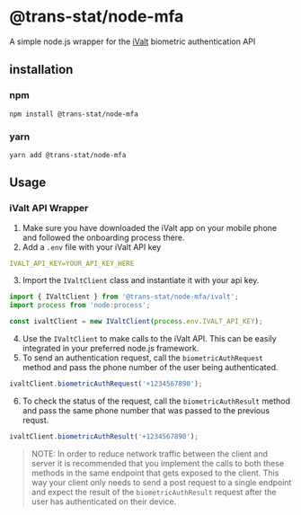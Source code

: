# @trans-stat/node-mfa
A simple node.js wrapper for the [iValt](https://ivalt.com/) biometric authentication API

## installation
### npm
```shell
npm install @trans-stat/node-mfa
```

### yarn
```shell
yarn add @trans-stat/node-mfa
```

## Usage
### iValt API Wrapper
1. Make sure you have downloaded the iValt app on your mobile phone and followed the onboarding process there.
2. Add a `.env` file with your iValt API key
```yml
IVALT_API_KEY=YOUR_API_KEY_HERE
```
3. Import the `IValtClient` class and instantiate it with your api key.
```ts
import { IValtClient } from '@trans-stat/node-mfa/ivalt';
import process from 'node:process';

const ivaltClient = new IValtClient(process.env.IVALT_API_KEY);
```
4. Use the `IValtClient` to make calls to the iValt API. This can be easily integrated in your preferred node.js framework.
5. To send an authentication request, call the `biometricAuthRequest` method and pass the phone number of the user being authenticated.
```ts
ivaltClient.biometricAuthRequest('+1234567890');
```
6. To check the status of the request, call the `biometricAuthResult` method and pass the same phone number that was passed to the previous requst.
```ts
ivaltClient.biometricAuthResult('+1234567890');
```

> NOTE: In order to reduce network traffic between the client and server it is recommended that you
implement the calls to both these methods in the same endpoint that gets exposed to the client.
This way your client only needs to send a post request to a single endpoint and expect the result of the `biometricAuthResult` request after the user has authenticated on their device.